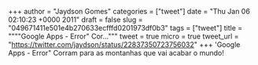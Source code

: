 
+++
author = "Jaydson Gomes"
categories = ["tweet"]
date = "Thu Jan 06 02:10:23 +0000 2011"
draft = false
slug = "049671411e501e4b270633ecfffd0201973df0b3"
tags = ["tweet"]
title = """"Google Apps - Error" Cor..."""
tweet = true
micro = true
tweet_url = "https://twitter.com/jaydson/status/22837350723756032"
+++
'Google Apps - Error" Corram para as montanhas que vai acabar o mundo!

